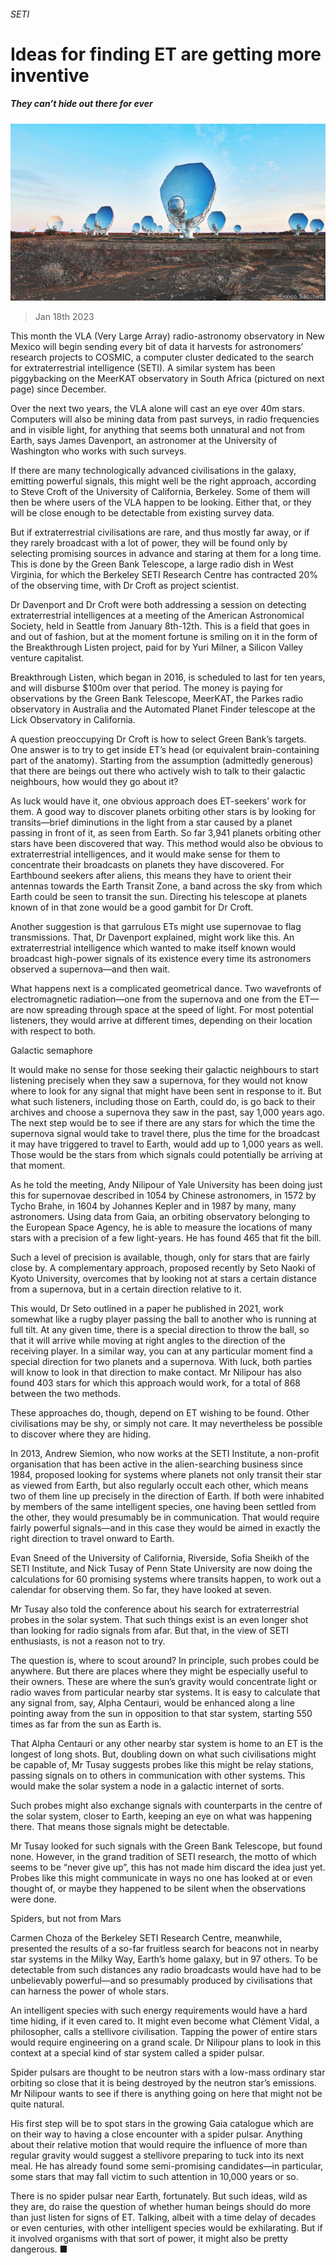 ###### SETI

# Ideas for finding ET are getting more inventive 

##### They can’t hide out there for ever 

![image](images/20230121_STP004.jpg) 

> Jan 18th 2023 

This month the VLA (Very Large Array) radio-astronomy observatory in New Mexico will begin sending every bit of data it harvests for astronomers’ research projects to COSMIC, a computer cluster dedicated to the search for extraterrestrial intelligence (SETI). A similar system has been piggybacking on the MeerKAT observatory in South Africa (pictured on next page) since December.

Over the next two years, the VLA alone will cast an eye over 40m stars. Computers will also be mining data from past surveys, in radio frequencies and in visible light, for anything that seems both unnatural and not from Earth, says James Davenport, an astronomer at the University of Washington who works with such surveys.

If there are many technologically advanced civilisations in the galaxy, emitting powerful signals, this might well be the right approach, according to Steve Croft of the University of California, Berkeley. Some of them will then be where users of the VLA happen to be looking. Either that, or they will be close enough to be detectable from existing survey data.

But if extraterrestrial civilisations are rare, and thus mostly far away, or if they rarely broadcast with a lot of power, they will be found only by selecting promising sources in advance and staring at them for a long time. This is done by the Green Bank Telescope, a large radio dish in West Virginia, for which the Berkeley SETI Research Centre has contracted 20% of the observing time, with Dr Croft as project scientist.

Dr Davenport and Dr Croft were both addressing a session on detecting extraterrestrial intelligences at a meeting of the American Astronomical Society, held in Seattle from January 8th-12th. This is a field that goes in and out of fashion, but at the moment fortune is smiling on it in the form of the Breakthrough Listen project, paid for by Yuri Milner, a Silicon Valley venture capitalist. 

Breakthrough Listen, which began in 2016, is scheduled to last for ten years, and will disburse $100m over that period. The money is paying for observations by the Green Bank Telescope, MeerKAT, the Parkes radio observatory in Australia and the Automated Planet Finder telescope at the Lick Observatory in California.

A question preoccupying Dr Croft is how to select Green Bank’s targets. One answer is to try to get inside ET’s head (or equivalent brain-containing part of the anatomy). Starting from the assumption (admittedly generous) that there are beings out there who actively wish to talk to their galactic neighbours, how would they go about it?

As luck would have it, one obvious approach does ET-seekers’ work for them. A good way to discover planets orbiting other stars is by looking for transits—brief diminutions in the light from a star caused by a planet passing in front of it, as seen from Earth. So far 3,941 planets orbiting other stars have been discovered that way. This method would also be obvious to extraterrestrial intelligences, and it would make sense for them to concentrate their broadcasts on planets they have discovered. For Earthbound seekers after aliens, this means they have to orient their antennas towards the Earth Transit Zone, a band across the sky from which Earth could be seen to transit the sun. Directing his telescope at planets known of in that zone would be a good gambit for Dr Croft.

Another suggestion is that garrulous ETs might use supernovae to flag transmissions. That, Dr Davenport explained, might work like this. An extraterrestrial intelligence which wanted to make itself known would broadcast high-power signals of its existence every time its astronomers observed a supernova—and then wait.

What happens next is a complicated geometrical dance. Two wavefronts of electromagnetic radiation—one from the supernova and one from the ET—are now spreading through space at the speed of light. For most potential listeners, they would arrive at different times, depending on their location with respect to both. 

Galactic semaphore

It would make no sense for those seeking their galactic neighbours to start listening precisely when they saw a supernova, for they would not know where to look for any signal that might have been sent in response to it. But what such listeners, including those on Earth, could do, is go back to their archives and choose a supernova they saw in the past, say 1,000 years ago. The next step would be to see if there are any stars for which the time the supernova signal would take to travel there, plus the time for the broadcast it may have triggered to travel to Earth, would add up to 1,000 years as well. Those would be the stars from which signals could potentially be arriving at that moment.

As he told the meeting, Andy Nilipour of Yale University has been doing just this for supernovae described in 1054 by Chinese astronomers, in 1572 by Tycho Brahe, in 1604 by Johannes Kepler and in 1987 by many, many astronomers. Using data from Gaia, an orbiting observatory belonging to the European Space Agency, he is able to measure the locations of many stars with a precision of a few light-years. He has found 465 that fit the bill. 

Such a level of precision is available, though, only for stars that are fairly close by. A complementary approach, proposed recently by Seto Naoki of Kyoto University, overcomes that by looking not at stars a certain distance from a supernova, but in a certain direction relative to it.

This would, Dr Seto outlined in a paper he published in 2021, work somewhat like a rugby player passing the ball to another who is running at full tilt. At any given time, there is a special direction to throw the ball, so that it will arrive while moving at right angles to the direction of the receiving player. In a similar way, you can at any particular moment find a special direction for two planets and a supernova. With luck, both parties will know to look in that direction to make contact. Mr Nilipour has also found 403 stars for which this approach would work, for a total of 868 between the two methods. 

These approaches do, though, depend on ET wishing to be found. Other civilisations may be shy, or simply not care. It may nevertheless be possible to discover where they are hiding. 

In 2013, Andrew Siemion, who now works at the SETI Institute, a non-profit organisation that has been active in the alien-searching business since 1984, proposed looking for systems where planets not only transit their star as viewed from Earth, but also regularly occult each other, which means two of them line up precisely in the direction of Earth. If both were inhabited by members of the same intelligent species, one having been settled from the other, they would presumably be in communication. That would require fairly powerful signals—and in this case they would be aimed in exactly the right direction to travel onward to Earth.

Evan Sneed of the University of California, Riverside, Sofia Sheikh of the SETI Institute, and Nick Tusay of Penn State University are now doing the calculations for 60 promising systems where transits happen, to work out a calendar for observing them. So far, they have looked at seven. 

Mr Tusay also told the conference about his search for extraterrestrial probes in the solar system. That such things exist is an even longer shot than looking for radio signals from afar. But that, in the view of SETI enthusiasts, is not a reason not to try.

The question is, where to scout around? In principle, such probes could be anywhere. But there are places where they might be especially useful to their owners. These are where the sun’s gravity would concentrate light or radio waves from particular nearby star systems. It is easy to calculate that any signal from, say, Alpha Centauri, would be enhanced along a line pointing away from the sun in opposition to that star system, starting 550 times as far from the sun as Earth is. 

That Alpha Centauri or any other nearby star system is home to an ET is the longest of long shots. But, doubling down on what such civilisations might be capable of, Mr Tusay suggests probes like this might be relay stations, passing signals on to others in communication with other systems. This would make the solar system a node in a galactic internet of sorts.

Such probes might also exchange signals with counterparts in the centre of the solar system, closer to Earth, keeping an eye on what was happening there. That means those signals might be detectable. 

Mr Tusay looked for such signals with the Green Bank Telescope, but found none. However, in the grand tradition of SETI research, the motto of which seems to be “never give up”, this has not made him discard the idea just yet. Probes like this might communicate in ways no one has looked at or even thought of, or maybe they happened to be silent when the observations were done.

Spiders, but not from Mars

Carmen Choza of the Berkeley SETI Research Centre, meanwhile, presented the results of a so-far fruitless search for beacons not in nearby star systems in the Milky Way, Earth’s home galaxy, but in 97 others. To be detectable from such distances any radio broadcasts would have had to be unbelievably powerful—and so presumably produced by civilisations that can harness the power of whole stars.

An intelligent species with such energy requirements would have a hard time hiding, if it even cared to. It might even become what Clément Vidal, a philosopher, calls a stellivore civilisation. Tapping the power of entire stars would require engineering on a grand scale. Dr Nilipour plans to look in this context at a special kind of star system called a spider pulsar.

Spider pulsars are thought to be neutron stars with a low-mass ordinary star orbiting so close that it is being destroyed by the neutron star’s emissions. Mr Nilipour wants to see if there is anything going on here that might not be quite natural.

His first step will be to spot stars in the growing Gaia catalogue which are on their way to having a close encounter with a spider pulsar. Anything about their relative motion that would require the influence of more than regular gravity would suggest a stellivore preparing to tuck into its next meal. He has already found some semi-promising candidates—in particular, some stars that may fall victim to such attention in 10,000 years or so.

There is no spider pulsar near Earth, fortunately. But such ideas, wild as they are, do raise the question of whether human beings should do more than just listen for signs of ET. Talking, albeit with a time delay of decades or even centuries, with other intelligent species would be exhilarating. But if it involved organisms with that sort of power, it might also be pretty dangerous. ■


